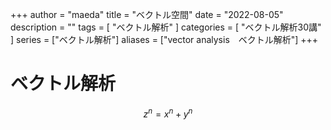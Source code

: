 +++
author = "maeda"
title = "ベクトル空間"
date = "2022-08-05"
description = ""
tags = [
    "ベクトル解析"
]
categories = [
    "ベクトル解析30講"
]
series = ["ベクトル解析"]
aliases = ["vector analysis　ベクトル解析"]
+++

# ベクトル解析

$$
z^n = x^n + y^n
$$
